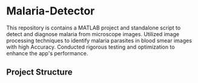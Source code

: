 # Malaria-Detector
This repository is contains a MATLAB project and standalone script to detect and diagnose malaria from microscope images. Utilized image processing techniques to identify malaria parasites in blood smear images with high Accuracy. Conducted rigorous testing and optimization to enhance the app's performance.

##  Project Structure
